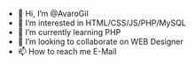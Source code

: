 - 👋 Hi, I’m @AvaroGil
- 👀 I’m interested in HTML/CSS/JS/PHP/MySQL
- 🌱 I’m currently learning PHP
- 💞️ I’m looking to collaborate on WEB Designer
- 📫 How to reach me E-Mail
